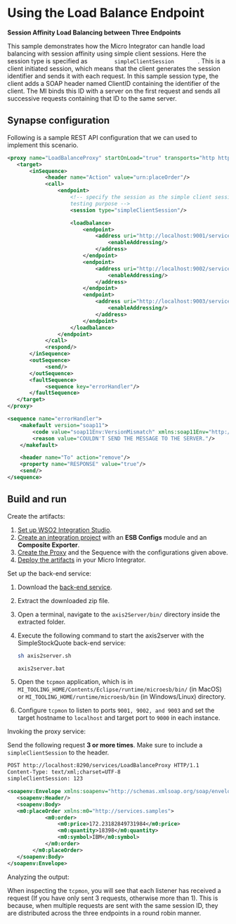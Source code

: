 # Using the Load Balance Endpoint

**Session Affinity Load Balancing between Three Endpoints**

This sample demonstrates how the Micro Integrator can handle load balancing with
session affinity using simple client sessions. Here the
session type is specified as `         simpleClientSession        ` .
This is a client initiated session, which means that the client
generates the session identifier and sends it with each request. In this
sample session type, the client adds a SOAP header named ClientID
containing the identifier of the client. The MI binds this ID with a
server on the first request and sends all successive requests containing
that ID to the same server.

## Synapse configuration

Following is a sample REST API configuration that we can used to implement this scenario.

```xml tab='Proxy Service'
<proxy name="LoadBalanceProxy" startOnLoad="true" transports="http https" xmlns="http://ws.apache.org/ns/synapse">
   <target>
       <inSequence>
            <header name="Action" value="urn:placeOrder"/>
            <call>
                <endpoint>
                    <!-- specify the session as the simple client session provided by Synapse for
                    testing purpose -->
                    <session type="simpleClientSession"/>

                    <loadbalance>
                        <endpoint>
                            <address uri="http://localhost:9001/services/SimpleStockQuoteService">
                                <enableAddressing/>
                            </address>
                        </endpoint>
                        <endpoint>
                            <address uri="http://localhost:9002/services/SimpleStockQuoteService">
                                <enableAddressing/>
                            </address>
                        </endpoint>
                        <endpoint>
                            <address uri="http://localhost:9003/services/SimpleStockQuoteService">
                                <enableAddressing/>
                            </address>
                        </endpoint>
                    </loadbalance>
                </endpoint>
            </call>
            <respond/>
       </inSequence>
       <outSequence>
            <send/>
       </outSequence>
       <faultSequence>
            <sequence key="errorHandler"/>
       </faultSequence>
   </target>
</proxy>
```

```xml tab='Sequence'
<sequence name="errorHandler"> 
    <makefault version="soap11">
        <code value="soap11Env:VersionMismatch" xmlns:soap11Env="http://schemas.xmlsoap.org/soap/envelope/"/>
        <reason value="COULDN'T SEND THE MESSAGE TO THE SERVER."/>
    </makefault>

    <header name="To" action="remove"/>
    <property name="RESPONSE" value="true"/>
    <send/>
</sequence>
```

## Build and run

Create the artifacts:

1. [Set up WSO2 Integration Studio]({{base_path}}/integrate/develop/installing-wso2-integration-studio).
2. [Create an integration project]({{base_path}}/integrate/develop/create-integration-project) with an <b>ESB Configs</b> module and an <b>Composite Exporter</b>.
3. [Create the Proxy]({{base_path}}/integrate/develop/creating-artifacts/creating-a-proxy-service) and the Sequence with the configurations given above.
4. [Deploy the artifacts]({{base_path}}/integrate/develop/deploy-artifacts) in your Micro Integrator.

Set up the back-end service:

1. Download the [back-end service](https://github.com/wso2-docs/WSO2_EI/blob/master/Back-End-Service/axis2Server.zip).
2. Extract the downloaded zip file.
3. Open a terminal, navigate to the `axis2Server/bin/` directory inside the extracted folder.
4. Execute the following command to start the axis2server with the SimpleStockQuote back-end service:
   
      ```bash tab='On MacOS/Linux/CentOS'
      sh axis2server.sh
      ```
          
      ```bash tab='On Windows'
      axis2server.bat
      ```
      
3. Open the `tcpmon` application, which is in `MI_TOOLING_HOME/Contents/Eclipse/runtime/microesb/bin/` (in MacOS) or `MI_TOOLING_HOME/runtime/microesb/bin` (in Windows/Linux) directory.
4. Configure `tcpmon` to listen to ports `9001, 9002, and 9003` and set the target hostname to `localhost` and target port to `9000` in each instance.

Invoking the proxy service:

Send the following request  **3 or more times**. Make sure to include a `simpleClientSession` to the header.

```xml
POST http://localhost:8290/services/LoadBalanceProxy HTTP/1.1
Content-Type: text/xml;charset=UTF-8
simpleClientSession: 123

<soapenv:Envelope xmlns:soapenv="http://schemas.xmlsoap.org/soap/envelope/">
   <soapenv:Header/>
   <soapenv:Body>
   <m0:placeOrder xmlns:m0="http://services.samples">
            <m0:order>
                <m0:price>172.23182849731984</m0:price>
                <m0:quantity>18398</m0:quantity>
                <m0:symbol>IBM</m0:symbol>
            </m0:order>
        </m0:placeOrder>
   </soapenv:Body>
</soapenv:Envelope>
```

Analyzing the output:

When inspecting the `tcpmon`, you will see that each listener 
has received a request (If you have only sent 3 requests, otherwise more than 1). This is because,
when multiple requests are sent with the same session ID, they are distributed across
the three endpoints in a round robin manner. 
